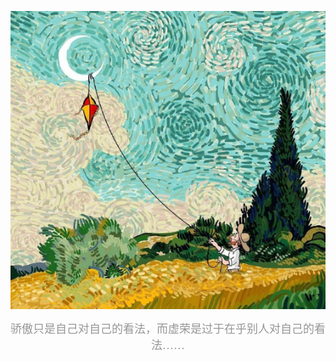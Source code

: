 ![1](./image/梵高.jpeg)

<center><font color="#969696" face="宋体" size=4> 骄傲只是自己对自己的看法，而虚荣是过于在乎别人对自己的看法……</font></center>

